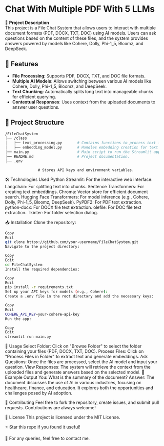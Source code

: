 # Chat With Multiple PDF With 5 LLMs

📌 **Project Description**  
This project is a File Chat System that allows users to interact with multiple document formats (PDF, DOCX, TXT, DOC) using AI models. Users can ask questions based on the content of these files, and the system provides answers powered by models like Cohere, Dolly, Phi-1_5, Bloomz, and DeepSeek.

## 🚀 Features
- **File Processing**: Supports PDF, DOCX, TXT, and DOC file formats.
- **Multiple AI Models**: Allows switching between various AI models like Cohere, Dolly, Phi-1_5, Bloomz, and DeepSeek.
- **Text Chunking**: Automatically splits long text into manageable chunks for efficient querying.
- **Contextual Responses**: Uses context from the uploaded documents to answer user questions.

## 📂 Project Structure
```bash
/FileChatSystem
│── /class
│   ├── text_processing.py       # Contains functions to process text from various file formats.
│   ├── embedding_model.py       # Handles embedding creation for text chunks.
│── main.py                      # Main script to run the Streamlit app.
│── README.md                    # Project documentation.
│── .env
```
                   # Stores API keys and environment variables.
🛠️ Technologies Used
Python
Streamlit: For the interactive web interface.
Langchain: For splitting text into chunks.
Sentence Transformers: For creating text embeddings.
Chroma: Vector store for efficient document search.
Hugging Face Transformers: For model inference (e.g., Cohere, Dolly, Phi-1_5, Bloomz, DeepSeek).
PyPDF2: For PDF text extraction.
python-docx: For DOCX file text extraction.
olefile: For DOC file text extraction.
Tkinter: For folder selection dialog.

📥 Installation
Clone the repository:

```bash
Copy
Edit
git clone https://github.com/your-username/FileChatSystem.git
Navigate to the project directory:
```

```bash
Copy
Edit
cd FileChatSystem
Install the required dependencies:
```
```bash
Copy
Edit
pip install -r requirements.txt
Set up your API keys for models (e.g., Cohere):
Create a .env file in the root directory and add the necessary keys:
```
```bash
Copy
Edit
COHERE_API_KEY=your-cohere-api-key
Run the app:
```
```bash
Copy
Edit
streamlit run main.py
```

📌 Usage
Select Folder: Click on "Browse Folder" to select the folder containing your files (PDF, DOCX, TXT, DOC).
Process Files: Click on "Process Files in Folder" to extract text and generate embeddings.
Ask Questions: Once the files are processed, select the AI model and input your question.
View Responses: The system will retrieve the context from the uploaded files and generate answers based on the selected model.
📜 Example Output
You: What is the summary of the document?
Answer: The document discusses the use of AI in various industries, focusing on healthcare, finance, and education. It explores both the opportunities and challenges posed by AI adoption.

🤝 Contributing
Feel free to fork the repository, create issues, and submit pull requests. Contributions are always welcome!

📄 License
This project is licensed under the MIT License.

⭐ Star this repo if you found it useful!

📩 For any queries, feel free to contact me.
